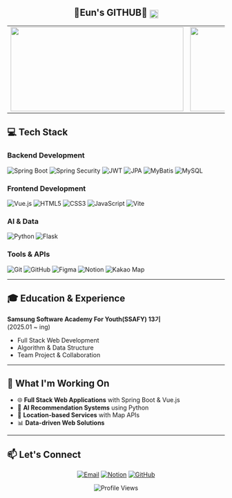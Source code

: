 
<div align="center">
  <h2>💛Eun's GITHUB💛 <sub><a href="https://solved.ac/leun331"><img src="http://mazassumnida.wtf/api/mini/generate_badge?boj=leun331" style="height:20px;"></a></sub></h2>
  <table>
    <tr>
      <td><img src="https://github-readme-stats.vercel.app/api?username=Eun31&show_icons=true&theme=vue&hide_border=true" width="400" height="195" /></td>
      <td><img src="https://github-readme-stats.vercel.app/api/top-langs/?username=Eun31&layout=compact&theme=vue&hide_border=true" width="400" height="195" /></td>
    </tr>
  </table>
</div>

## 💻 Tech Stack

### Backend Development
![Spring Boot](https://img.shields.io/badge/Spring%20Boot-6DB33F?style=flat-square&logo=springboot&logoColor=white)
![Spring Security](https://img.shields.io/badge/Spring%20Security-6DB33F?style=flat-square&logo=springsecurity&logoColor=white)
![JWT](https://img.shields.io/badge/JWT-000000?style=flat-square&logo=JSON%20web%20tokens&logoColor=white)
![JPA](https://img.shields.io/badge/JPA-59666C?style=flat-square&logo=hibernate&logoColor=white)
![MyBatis](https://img.shields.io/badge/MyBatis-000000?style=flat-square&logo=MyBatis&logoColor=white)
![MySQL](https://img.shields.io/badge/MySQL-4479A1?style=flat-square&logo=mysql&logoColor=white)

### Frontend Development
![Vue.js](https://img.shields.io/badge/Vue.js-4FC08D?style=flat-square&logo=vue.js&logoColor=white)
![HTML5](https://img.shields.io/badge/HTML5-E34F26?style=flat-square&logo=html5&logoColor=white)
![CSS3](https://img.shields.io/badge/CSS3-1572B6?style=flat-square&logo=css3&logoColor=white)
![JavaScript](https://img.shields.io/badge/JavaScript-F7DF1E?style=flat-square&logo=javascript&logoColor=black)
![Vite](https://img.shields.io/badge/Vite-646CFF?style=flat-square&logo=vite&logoColor=white)

### AI & Data
![Python](https://img.shields.io/badge/Python-3776AB?style=flat-square&logo=python&logoColor=white)
![Flask](https://img.shields.io/badge/Flask-000000?style=flat-square&logo=flask&logoColor=white)

### Tools & APIs
![Git](https://img.shields.io/badge/Git-F05032?style=flat-square&logo=git&logoColor=white)
![GitHub](https://img.shields.io/badge/GitHub-181717?style=flat-square&logo=github&logoColor=white)
![Figma](https://img.shields.io/badge/Figma-F24E1E?style=flat-square&logo=figma&logoColor=white)
![Notion](https://img.shields.io/badge/Notion-000000?style=flat-square&logo=notion&logoColor=white)
![Kakao Map](https://img.shields.io/badge/Kakao%20Map-FFCD00?style=flat-square&logo=kakaotalk&logoColor=black)

---

## 🎓 Education & Experience

**Samsung Software Academy For Youth(SSAFY) 13기**  
(2025.01 ~ ing)
- Full Stack Web Development
- Algorithm & Data Structure
- Team Project & Collaboration

---

## 🚀 What I'm Working On

- 🌐 **Full Stack Web Applications** with Spring Boot & Vue.js
- 🤖 **AI Recommendation Systems** using Python
- 📱 **Location-based Services** with Map APIs
- 📊 **Data-driven Web Solutions**

---

## 📫 Let's Connect

<div align="center">

[![Email](https://img.shields.io/badge/Email-D14836?style=flat-square&logo=gmail&logoColor=white)](mailto:leeeun331@gmail.com)
[![Notion](https://img.shields.io/badge/Portfolio-000000?style=flat-square&logo=notion&logoColor=white)](https://your-notion-link.com)
[![GitHub](https://img.shields.io/badge/GitHub-181717?style=flat-square&logo=github&logoColor=white)](https://github.com/Eun31)

![Profile Views](https://komarev.com/ghpvc/?username=Eun31&color=4FC08D&style=flat-square)

</div>
